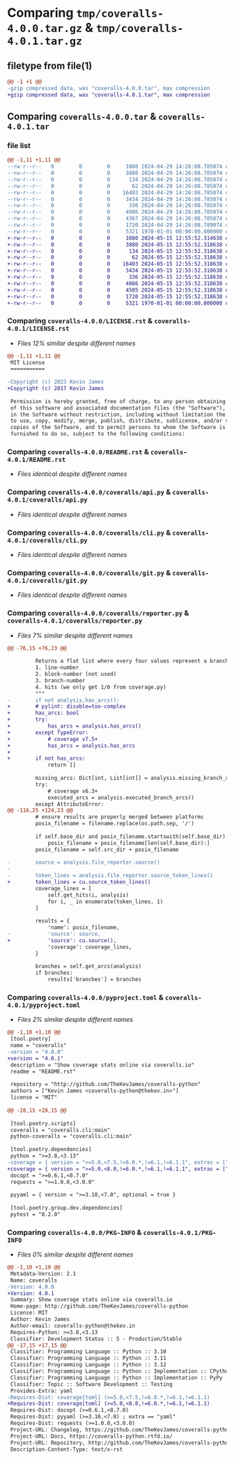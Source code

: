 # Comparing `tmp/coveralls-4.0.0.tar.gz` & `tmp/coveralls-4.0.1.tar.gz`

## filetype from file(1)

```diff
@@ -1 +1 @@
-gzip compressed data, was "coveralls-4.0.0.tar", max compression
+gzip compressed data, was "coveralls-4.0.1.tar", max compression
```

## Comparing `coveralls-4.0.0.tar` & `coveralls-4.0.1.tar`

### file list

```diff
@@ -1,11 +1,11 @@
--rw-r--r--   0        0        0     1080 2024-04-29 14:26:08.785074 coveralls-4.0.0/LICENSE.rst
--rw-r--r--   0        0        0     3880 2024-04-29 14:26:08.785074 coveralls-4.0.0/README.rst
--rw-r--r--   0        0        0      134 2024-04-29 14:26:08.785074 coveralls-4.0.0/coveralls/__init__.py
--rw-r--r--   0        0        0       62 2024-04-29 14:26:08.785074 coveralls-4.0.0/coveralls/__main__.py
--rw-r--r--   0        0        0    16403 2024-04-29 14:26:08.785074 coveralls-4.0.0/coveralls/api.py
--rw-r--r--   0        0        0     3434 2024-04-29 14:26:08.785074 coveralls-4.0.0/coveralls/cli.py
--rw-r--r--   0        0        0      336 2024-04-29 14:26:08.785074 coveralls-4.0.0/coveralls/exception.py
--rw-r--r--   0        0        0     4086 2024-04-29 14:26:08.785074 coveralls-4.0.0/coveralls/git.py
--rw-r--r--   0        0        0     4367 2024-04-29 14:26:08.785074 coveralls-4.0.0/coveralls/reporter.py
--rw-r--r--   0        0        0     1720 2024-04-29 14:26:08.789074 coveralls-4.0.0/pyproject.toml
--rw-r--r--   0        0        0     5321 1970-01-01 00:00:00.000000 coveralls-4.0.0/PKG-INFO
+-rw-r--r--   0        0        0     1080 2024-05-15 12:55:52.314638 coveralls-4.0.1/LICENSE.rst
+-rw-r--r--   0        0        0     3880 2024-05-15 12:55:52.318638 coveralls-4.0.1/README.rst
+-rw-r--r--   0        0        0      134 2024-05-15 12:55:52.318638 coveralls-4.0.1/coveralls/__init__.py
+-rw-r--r--   0        0        0       62 2024-05-15 12:55:52.318638 coveralls-4.0.1/coveralls/__main__.py
+-rw-r--r--   0        0        0    16403 2024-05-15 12:55:52.318638 coveralls-4.0.1/coveralls/api.py
+-rw-r--r--   0        0        0     3434 2024-05-15 12:55:52.318638 coveralls-4.0.1/coveralls/cli.py
+-rw-r--r--   0        0        0      336 2024-05-15 12:55:52.318638 coveralls-4.0.1/coveralls/exception.py
+-rw-r--r--   0        0        0     4086 2024-05-15 12:55:52.318638 coveralls-4.0.1/coveralls/git.py
+-rw-r--r--   0        0        0     4505 2024-05-15 12:55:52.318638 coveralls-4.0.1/coveralls/reporter.py
+-rw-r--r--   0        0        0     1720 2024-05-15 12:55:52.318638 coveralls-4.0.1/pyproject.toml
+-rw-r--r--   0        0        0     5321 1970-01-01 00:00:00.000000 coveralls-4.0.1/PKG-INFO
```

### Comparing `coveralls-4.0.0/LICENSE.rst` & `coveralls-4.0.1/LICENSE.rst`

 * *Files 12% similar despite different names*

```diff
@@ -1,11 +1,11 @@
 MIT License
 ===========
 
-Copyright (c) 2023 Kevin James
+Copyright (c) 2017 Kevin James
 
 Permission is hereby granted, free of charge, to any person obtaining a copy
 of this software and associated documentation files (the "Software"), to deal
 in the Software without restriction, including without limitation the rights
 to use, copy, modify, merge, publish, distribute, sublicense, and/or sell
 copies of the Software, and to permit persons to whom the Software is
 furnished to do so, subject to the following conditions:
```

### Comparing `coveralls-4.0.0/README.rst` & `coveralls-4.0.1/README.rst`

 * *Files identical despite different names*

### Comparing `coveralls-4.0.0/coveralls/api.py` & `coveralls-4.0.1/coveralls/api.py`

 * *Files identical despite different names*

### Comparing `coveralls-4.0.0/coveralls/cli.py` & `coveralls-4.0.1/coveralls/cli.py`

 * *Files identical despite different names*

### Comparing `coveralls-4.0.0/coveralls/git.py` & `coveralls-4.0.1/coveralls/git.py`

 * *Files identical despite different names*

### Comparing `coveralls-4.0.0/coveralls/reporter.py` & `coveralls-4.0.1/coveralls/reporter.py`

 * *Files 7% similar despite different names*

```diff
@@ -76,15 +76,23 @@
 
         Returns a flat list where every four values represent a branch:
         1. line-number
         2. block-number (not used)
         3. branch-number
         4. hits (we only get 1/0 from coverage.py)
         """
-        if not analysis.has_arcs():
+        # pylint: disable=too-complex
+        has_arcs: bool
+        try:
+            has_arcs = analysis.has_arcs()
+        except TypeError:
+            # coverage v7.5+
+            has_arcs = analysis.has_arcs
+
+        if not has_arcs:
             return []
 
         missing_arcs: Dict[int, List[int]] = analysis.missing_branch_arcs()
         try:
             # coverage v6.3+
             executed_arcs = analysis.executed_branch_arcs()
         except AttributeError:
@@ -116,25 +124,23 @@
         # ensure results are properly merged between platforms
         posix_filename = filename.replace(os.path.sep, '/')
 
         if self.base_dir and posix_filename.startswith(self.base_dir):
             posix_filename = posix_filename[len(self.base_dir):]
         posix_filename = self.src_dir + posix_filename
 
-        source = analysis.file_reporter.source()
-
-        token_lines = analysis.file_reporter.source_token_lines()
+        token_lines = cu.source_token_lines()
         coverage_lines = [
             self.get_hits(i, analysis)
             for i, _ in enumerate(token_lines, 1)
         ]
 
         results = {
             'name': posix_filename,
-            'source': source,
+            'source': cu.source(),
             'coverage': coverage_lines,
         }
 
         branches = self.get_arcs(analysis)
         if branches:
             results['branches'] = branches
```

### Comparing `coveralls-4.0.0/pyproject.toml` & `coveralls-4.0.1/pyproject.toml`

 * *Files 2% similar despite different names*

```diff
@@ -1,10 +1,10 @@
 [tool.poetry]
 name = "coveralls"
-version = "4.0.0"
+version = "4.0.1"
 description = "Show coverage stats online via coveralls.io"
 readme = "README.rst"
 
 repository = "http://github.com/TheKevJames/coveralls-python"
 authors = ["Kevin James <coveralls-python@thekev.in>"]
 license = "MIT"
 
@@ -28,15 +28,15 @@
 
 [tool.poetry.scripts]
 coveralls = "coveralls.cli:main"
 python-coveralls = "coveralls.cli:main"
 
 [tool.poetry.dependencies]
 python = ">=3.8,<3.13"
-coverage = { version = ">=5.0,<7.5,!=6.0.*,!=6.1,!=6.1.1", extras = ["toml"] }
+coverage = { version = ">=5.0,<8.0,!=6.0.*,!=6.1,!=6.1.1", extras = ["toml"] }
 docopt = ">=0.6.1,<0.7.0"
 requests = ">=1.0.0,<3.0.0"
 
 pyyaml = { version = ">=3.10,<7.0", optional = true }
 
 [tool.poetry.group.dev.dependencies]
 pytest = "8.2.0"
```

### Comparing `coveralls-4.0.0/PKG-INFO` & `coveralls-4.0.1/PKG-INFO`

 * *Files 0% similar despite different names*

```diff
@@ -1,10 +1,10 @@
 Metadata-Version: 2.1
 Name: coveralls
-Version: 4.0.0
+Version: 4.0.1
 Summary: Show coverage stats online via coveralls.io
 Home-page: http://github.com/TheKevJames/coveralls-python
 License: MIT
 Author: Kevin James
 Author-email: coveralls-python@thekev.in
 Requires-Python: >=3.8,<3.13
 Classifier: Development Status :: 5 - Production/Stable
@@ -17,15 +17,15 @@
 Classifier: Programming Language :: Python :: 3.10
 Classifier: Programming Language :: Python :: 3.11
 Classifier: Programming Language :: Python :: 3.12
 Classifier: Programming Language :: Python :: Implementation :: CPython
 Classifier: Programming Language :: Python :: Implementation :: PyPy
 Classifier: Topic :: Software Development :: Testing
 Provides-Extra: yaml
-Requires-Dist: coverage[toml] (>=5.0,<7.5,!=6.0.*,!=6.1,!=6.1.1)
+Requires-Dist: coverage[toml] (>=5.0,<8.0,!=6.0.*,!=6.1,!=6.1.1)
 Requires-Dist: docopt (>=0.6.1,<0.7.0)
 Requires-Dist: pyyaml (>=3.10,<7.0) ; extra == "yaml"
 Requires-Dist: requests (>=1.0.0,<3.0.0)
 Project-URL: Changelog, https://github.com/TheKevJames/coveralls-python/blob/master/CHANGELOG.md
 Project-URL: Docs, https://coveralls-python.rtfd.io/
 Project-URL: Repository, http://github.com/TheKevJames/coveralls-python
 Description-Content-Type: text/x-rst
```

